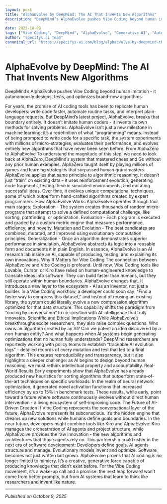 ```yaml
---
layout: post
title: "AlphaEvolve by DeepMind: The AI That Invents New Algorithms"
description: "DeepMind’s AlphaEvolve pushes Vibe Coding beyond human imitation - it autonomously designs, tests, and optimizes brand-new algorithms.
"
date: 2025-10-09
tags: ["Vibe Coding", "DeepMind", "AlphaEvolve", "Generative AI", "Autonomous Systems", "Machine Learning", "AI Research", "Code Evolution", "Future of Programming", "Artificial Intelligence"]
author: "specifys.ai Team"
canonical_url: "https://specifys-ai.com/blog/alphaevolve-by-deepmind-the-ai-that-invents-new-algorithms.html"
---
```


# AlphaEvolve by DeepMind: The AI That Invents New Algorithms

DeepMind’s AlphaEvolve pushes Vibe Coding beyond human imitation - it autonomously designs, tests, and optimizes brand-new algorithms.


For years, the promise of AI coding tools has been to replicate human developers: write code faster, automate routine tasks, and interpret plain-language requests. But DeepMind’s latest project, AlphaEvolve, breaks that boundary entirely. It doesn’t imitate human coders - it invents its own methods for solving problems.
AlphaEvolve isn’t just a new milestone in machine learning; it’s a redefinition of what “programming” means. Instead of being prompted to write code for a specific task, the system experiments with millions of micro-strategies, evaluates their performance, and evolves entirely new algorithms that have never been seen before.
From AlphaZero to AlphaEvolve
To understand the magnitude of this step, we need to look back at AlphaZero, DeepMind’s system that mastered chess and Go without any prior human examples. AlphaZero taught itself by playing millions of games and learning strategies that surpassed human grandmasters.
AlphaEvolve applies that same principle to algorithmic reasoning. It doesn’t just “train” on existing data - it uses reinforcement evolution, generating code fragments, testing them in simulated environments, and mutating successful ideas. Over time, it evolves unique computational techniques, some of which outperform hand-crafted algorithms created by expert programmers.
How AlphaEvolve Works
AlphaEvolve operates through four main stages:
Exploration - The system creates thousands of random micro-programs that attempt to solve a defined computational challenge, like sorting, pathfinding, or optimization.
Evaluation - Each program is executed and graded by a custom metric engine that measures performance, efficiency, and novelty.
Mutation and Evolution - The best candidates are combined, mutated, and improved using evolutionary computation principles.
Generalization - Once an algorithm demonstrates superior performance in simulation, AlphaEvolve abstracts its logic into a reusable form and documents it in plain English.
In essence, AlphaEvolve is an AI research lab inside an AI, capable of producing, testing, and explaining its own innovations.
Why It Matters for Vibe Coding
The connection between AlphaEvolve and Vibe Coding is profound. Until now, Vibe Coding tools like Lovable, Cursor, or Kiro have relied on human-engineered knowledge to translate ideas into software. They can build faster than humans, but they still operate within human boundaries.
AlphaEvolve changes that. It introduces a new layer to the ecosystem - AI as an inventor, not just a builder. In a Vibe Coding workflow, a developer could soon say:
“Find a faster way to compress this dataset,”
and instead of reusing an existing library, the system could literally evolve a new compression algorithm optimized for that data structure.
This capability shifts the paradigm from “coding by conversation” to co-creation with AI intelligence that truly innovates.
Scientific and Ethical Implications
While AlphaEvolve’s breakthroughs excite researchers, they also raise complex questions. Who owns an algorithm created by an AI? Can we patent an idea discovered by a non-human entity? And what happens when AI systems begin generating optimizations that no human fully understands?
DeepMind researchers are reportedly working with policy teams to establish “traceable AI evolution logs” – detailed records of every mutation and test that led to a final algorithm. This ensures reproducibility and transparency, but it also highlights a deeper challenge: as AI begins to design beyond human reasoning, we must rethink intellectual property and accountability.
Real-World Results
Early experiments show that AlphaEvolve has already produced new heuristics for sorting algorithms that outperform state-of-the-art techniques on specific workloads. In the realm of neural network optimization, it generated novel activation functions that increased efficiency by up to 15% in benchmark tests.
These results, while early, point toward a future where software continuously evolves without direct human intervention - a living ecosystem of self-improving code.
The Future of AI-Driven Creation
If Vibe Coding represents the conversational layer of the future, AlphaEvolve represents its subconscious. It’s the hidden engine that dreams up new solutions while humans define goals and boundaries.
In the near future, developers might combine tools like Kiro and AlphaEvolve: Kiro manages the orchestration of AI agents and project structure, while AlphaEvolve provides the raw innovation - the new algorithms and architectures that those agents rely on.
This partnership could usher in the next era of software development:
Developers define goals.
AI agents structure and manage.
Evolutionary models invent and optimize.
Software becomes not just written but grown.
AlphaEvolve proves that AI coding is no longer limited to mimicry. It’s a creative, generative force capable of producing knowledge that didn’t exist before.
For the Vibe Coding movement, it’s a wake-up call and a promise: the next leap forward won’t come from better prompts, but from AI systems that learn to think like researchers and invent like nature.


---

*Published on October 9, 2025*
